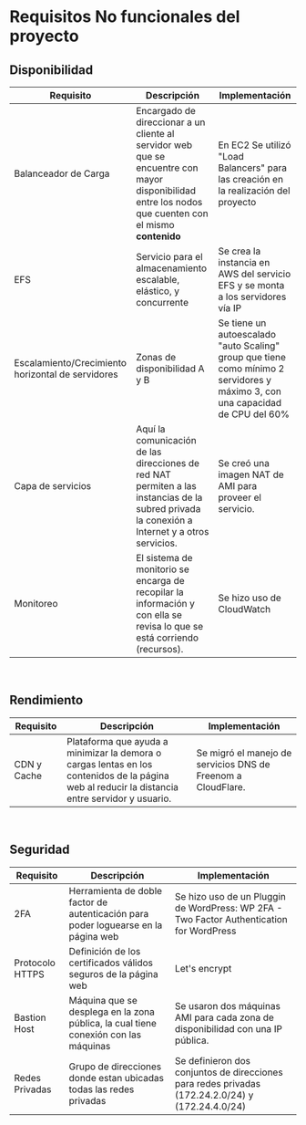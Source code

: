 # Requisitos No funcionales del proyecto

## **Disponibilidad**
 | Requisito | Descripción | Implementación |
 |----------|--------|--------|
 |Balanceador de Carga| Encargado de direccionar a un cliente al servidor web que se encuentre con mayor disponibilidad entre los nodos que cuenten con el mismo **contenido**| En EC2 Se utilizó "Load Balancers" para las creación en la realización del proyecto|
 |EFS|Servicio para el almacenamiento escalable, elástico, y concurrente| Se crea la instancia en AWS del servicio EFS y se monta a los servidores vía IP|
 |Escalamiento/Crecimiento horizontal de servidores | Zonas de disponibilidad A y B| Se tiene un autoescalado "auto Scaling" group que tiene como mínimo 2 servidores y máximo 3, con una capacidad de CPU del 60%|
 |Capa de servicios| Aquí la comunicación de las direcciones de red NAT permiten a las instancias de la subred privada la conexión a Internet y a otros servicios.| Se creó una imagen NAT de AMI para proveer el servicio.|
 | Monitoreo |El sistema de monitorio se encarga de recopilar la información y con ella se revisa lo que se está corriendo (recursos).| Se hizo uso de CloudWatch  |


<br>

 ## **Rendimiento**
 | Requisito | Descripción | Implementación |
 |----------|--------|--------|
 |CDN y Cache| Plataforma que ayuda a minimizar la demora o cargas lentas en los contenidos de la página web al reducir la distancia entre servidor y usuario.| Se migró el manejo de servicios DNS de Freenom a CloudFlare.|


<br>
 
 ## **Seguridad**
 | Requisito | Descripción | Implementación |
 |----------|--------|--------|
 |2FA | Herramienta de doble factor de autenticación para poder loguearse en la página web| Se hizo uso de un Pluggin de WordPress: WP 2FA - Two Factor Authentication for WordPress|
 |Protocolo HTTPS|Definición de los certificados válidos seguros de la página web|Let's encrypt|
 |Bastion Host|Máquina que se desplega en la zona pública, la cual tiene conexión con las máquinas | Se usaron dos máquinas AMI para cada zona de disponibilidad con una IP pública. |
 |Redes Privadas| Grupo de direcciones donde estan ubicadas todas las redes privadas|Se definieron dos conjuntos de direcciones para redes privadas (172.24.2.0/24) y (172.24.4.0/24)|



 